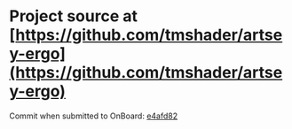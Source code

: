 # Project source at [https://github.com/tmshader/artsey-ergo](https://github.com/tmshader/artsey-ergo)

Commit when submitted to OnBoard: [e4afd82](https://github.com/tmshader/artsey-ergo/e4afd828c540f206c743e01cdb2c82517d001232)